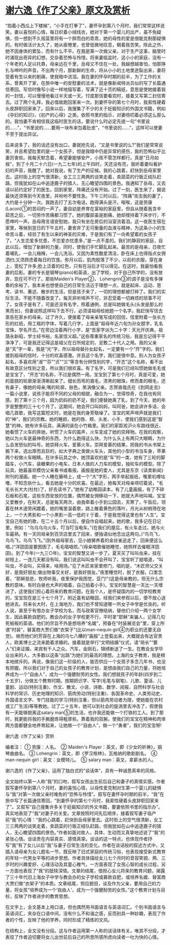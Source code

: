 # [谢六逸《作了父亲》原文及赏析](https://www.vrrw.net/wx/9066.html)

“抱着小西瓜上下楼梯”，“小手在打拳了”，妻怀孕到第八个月时，我们常常这样说笑。妻以喜悦的心情，每日织着小绒线衣，她对于第一个婴儿的出产，虽不免疑惧，但一想到不久摇篮里将有一个胖而白的乖乖，她的母性的爱是很能克制那疑惧的。有时做活计太久了，她从疲倦里，也曾低微地叹息，朝着我苦笑。除此之外，她不因身体的累坠，而有什么不平。在我是第一次做父亲，对于生产这事，脑里时时涌现出奇异的幻想，交杂着恐怖与怜惜。将来妻临盆时，这小小的家庭，没有一个年老的人足以托靠，母亲远在千里，岳母又不住在一处，我越想越害怕，怕那挣扎与呻吟的声音。不出两个月，那新鲜的生命，将从小小的土地里迸裂出来，妻将受着有生以来的剧痛，使我暗中流泪。我在妻的怀孕时期的前半，为了工作的关系，曾离开了家，在旅中唯一的安慰妻的法术，就是像新闻特派员似的写了长篇通信寄回。写信时像写小说一样地描写着，写满了近十页的稿纸，意思是使她接着我的一封信，可以慢慢地看过半天或一天。忖度那信要看完时，接着又写第二封信寄去。过了两个礼拜，我必借故跑回家来一次。到妻怀孕的第七个月时，我索性硬着头皮辞职回家来了。回来以后，我搜集了不少的关于妊娠知识的外国文书籍，例如《孕妇的知识》，《初产的心得》之类。依照书里的指示，对妻唠叨着必须这么那么的。我怕妻不肯相信我这临时医生的话，要说什么时必定先提一句“书里说的……”，“书里说的……要用一块布来包着肚皮”，“书里说的……”，这样可以使妻不至于提出异议。



后来说多了，我的话还没有出口，妻就抢先说，“又是书里说的么?”我们是常常说笑，并且希望肚里的是一个女孩子，但是我暗中仍是异常的感伤，我的恐怖似乎比妻厉害些。我每天默念着，希望妻能够安产，小孩不管怎样都行。真是“日月如梭”，到了十月二十六日(一九二七年)的上午四时，天还没有亮，我听着妻叫看护妇的声音，我醒了。她对我说，有了生产的征候。我的心跳着，赶快到岳母家里去。这时街上的空气很清新，女工三三两两的谈笑走着，卖蔬菜的行贩正结队赶路，但我犹如在山中追逐鹿子的猎人，无心瞻望四围的景色。我通知了岳母，又去请以前约定好了的医生。回到家里，阵痛还没有开始。过了一刻，医生来了，据说最快还须等到今天夜里，并吩咐不要性急。下午三时以后，“阵痛”攻击我的妻了，大约是十分钟一次。我跑去打了五次电话，跑得满头是汗。唉唉，这是劳康(Lacon)①的苦闷的一声了。妻自幼是养育在富裕的家庭里，但自从随着我含辛茹苦之后，一切劳作苦痛都习惯了。她的腹部虽是剧痛，她却撑持着下床步行，不愿呻吟一声。岳母用言语安慰她，我只有坐在房后的浴室流着泪。这一夜医生宿在家里，等候到翌日的下午五时，妻舍弃了无可衡量的血液与精神，为这条小小的生命苦斗着，经验了有生以来的神圣的灾难，于是我们有了一向希望着的女孩子了。“人生恋爱多忧患，不恋爱亦忧患多，”是一点不差的。我们的静寂的家庭，自此以后，增加了新鲜的力量，同时，使我们手忙脚乱起来。最苦的是母亲，日夜忙着哺乳，一会儿襁褓，一会儿洗浴。又因为素性酷爱清洁，卧在床上也得指点女佣洒扫;又须顾虑着每日的饮食。弥月以后，肌肉脱落了不少，以前的衣服，穿在身上，宽松了许多;脸上泛着的红色，只有在浴后才可以得见。在这时，我最怕看我妻的后影。妻的专长是钢琴(piano)和英语，出了学校，对于自己所学的，没有放弃，现在可不行了。那些Maiden's Player②， Lohengrin③的调子是没有多弹奏的余裕了。我本来也想使自己的日常生活近于理想一点，就是起床、运动、思考、读书、著述、散步的生活，但是孩子来了，一切的理想都被打碎了。我们的实际生活，不能不随着改变了。每天非听啼声不可，非忍受着一切麻烦的琐事不可了。女孩子是有了，可是还没有名字，照着通例，总是叫她做毛头(头发是那么的黑而长)，但妻说照这样叫下去不行，必须请祖母给她题一个名字。我赶快写信去禀告在家乡的母亲。过了许久，便接着了母亲亲笔写成的回信，信里附着一张长方形的红纸，用工楷的字体，写着几行字，上面是“祖母年近六旬为孙女题字，乳名宝珠，学名开志。”在旁边注着两行小字，是“吾家字派为二十字：天光开庆典，祖荫永新昭，学士经书裕，名家信义超。”这些尊重家名的传统习俗，我是忘记得干干净净了，可是我还记得这是祖父在日所规定的，足敷二十代人之用。我的父亲是“天”字一辈，我是“光”字，所以祖母替孙女起名，一定要有一个“开”字的。我们接到祖母的信时，十分的欢喜感激。并且这个名字，我们是很中意。别人为女孩子起名，多喜欢用“淑”“芬”“贞”“兰”等含有分辨性别的字，“开志”这个名称，看不出有故意区分性别之意，所以我们很欢喜。有了名字，可是我们已经叫惯她做毛毛或是宝宝了，“开志”的名称，不过是偶然一用。宝宝到了第七个月时，真是可爱，她的面貌的轮廓渐渐清晰起来了。细长而弯的眉毛，漆黑的眼珠，修而柔的眼毛，还有鼻子，像她的母亲;嘴的轮廓，肤色，笑涡像父亲。志贺直哉氏在《到网走去》一篇小说里，说孩子能将不同的父母的相貌，融合为一，觉得惊奇，在我也有同感。到了第十三个月，因为奶妈的奶不足，我们便替她离了乳，到了今天，她的年岁是整整的三十七个月了。这期间，她会开口叫妈妈，叫阿爸，她会讲许多话，会唱几首歌，我写这篇短文时，她是在我的身旁聒噪了。宝宝的笑声啼声就是我们的“神”，我们的宗教。她的睡颜，她的唇、颊、头发、小手，使我们感到这是“智慧”的神。她有许多玩具，满满的装在小竹箱里。我们的家距淞沪火车路线很近，她看惯了火车的奔驰，听惯了火车的笛声，火车变成了她的崇拜物。在我的观察，她以为火车是最神奇的东西，为什么跑得这么快，为什么头上有两只大眼睛，为什么会发怒似的叫号。她崇拜火车，爱慕火车。崇拜爱慕的结果，把我的书从书架上搬下来，选出厚而且巨的，如大字典之类做火车头，其他的小型的书当车身，苹果两个权做火车眼睛。在许多玩具之中，她顶喜欢的是“车”的一类，她有了三轮的脚踏车，小汽车，装糖果的小电车，日本人做的人力车的模型，独轮车的模型。除了玩具，她最喜欢模仿父亲看书或看报。画报是她的爱人，尤其是东京《读卖新闻》附刊的漫画。她一个人睡在藤椅上，成一个“大”字形，两手举起报纸，嘴里叽哩咕噜，不知念些什么，看去她是十分的欢喜。在最近，她每天对母亲唠叨着说，“毛毛长长大大(杜杜)了，好去读书了。”她有了幼稚园读本，有了儿童画报，有了不碎石板和石笔，这些东西安放的位置，偶然被女佣移动一下，她就大声地叫喊。宝宝又爱散步，在秋天，总是每天两次，由我牵着小手到公园去，天寒了，午饭后，领着在林木道旁闲踱着，她的嘴里温着歌，路上散着黄色的落叶，月光从树梢筛在地上，一个大黑影和一个小黑影一高一低的彳亍着，于是我觉得这里也有“人生”。宝宝自己有她的歌，在二十五个月以后，便自作自唱起来。她的歌，我多记在日记里。例如：“乌乌乌乌火车，叮当叮当电车。”(在我们的屋后，有火车走过。她与火车最熟。有一天同母亲到百货店里去了回来，便独语似地念出这两句。)“鸟鸟飞，鸟鸟飞，鸟鸟飞飞。”(到外祖母家去，见小娘舅养着的金丝雀逃走了，回来便这么唱。)“洋囝囝是要困困了，毛毛唱唱侬。”(母亲唱歌催她睡觉，她照样去催眠洋囝囝)。到了今年(一九三○年)，宝宝的智慧又进一步了。夏天买了叫叫虫来，挂在树枝上，一连几天都没有叫，我们说这叫叫虫不会开叫了。宝宝听了就唱道，“叫叫虫，不会叫，买得来，啥用场。”见了木匠来家里修门，唱的是，“木匠师父交关好，是我好朋友;做出物事交关好，是我好朋友。”夜里睡觉时，脱了衣服，口里念着，“耶稣慈悲，牧师听我，夜里保护我困觉，亚门!”(这是母亲教的，但无什么宗教的意味。有时白昼也大声的唱着，自己拍着小手)。宝宝的智慧是一天比一天增进了，这使我们担心着将来的教育问题。在我个人，是怀疑国内的一切学校教育的，宝宝现在是三十七个月了。附近虽有幼稚园，经我们来参观以后，便不放心送她进去。将来长大时，在上海地方，我们也不曾知道哪一所女子中学是优良的。听人说，甚至于有借办女子学校为名，而与政客官僚结纳，替他们介绍一两个女学生，因此募款自肥的。教会办的女子学校更不行，平时拿“耶稣”来骗人，记得几句死板板的英语。他们的宗旨不外是想培养“名媛”，预备在“时装展览会”里，穿上所谓“时装”，替富商大贾们做“衣架子”(比以man-nequin girl④为职业的还要无自觉)。继而他们的芳容在上海的乌七八糟的“画报”上登载出来，大概就会有达官贵人，欧美博士之流来跪着求婚的。接着就是举行“文明结婚”仪式，请“局长”“要人”们来证婚，来宾有千人之众。汽车，金刚石，锦绣断送了一生。在教会女学毕业出来的人，大多数以这条“出路”为她们的最高的理想。上海的女子教育，我是根本地摈斥的。再说，像我们这一阶级的人，能否供应一个女孩子多念几年书，也没有把握。所以我们对于自己的女孩子的教育计划，是想由我们自己的力量，将她培养成为一个“自由人”，成为一个强健耐劳的女性。我们想就孩子的年龄(四岁到二十五岁)，分做五个教育时期。按期把识字、写字(毛笔与钢笔)、儿歌、童话、儿童剧、运动(特别注重)、作文、散文、小说、诗歌、数学、阅报、自然科学与社会科学的常识、历史地理的知识、筋肉劳动(特别注重)、各国革命史、人类劳动史、外国语言文字、专门技能的学习(特别注重，但以筋肉劳动者为限，使她能在农村或工厂生活)等等教她。过了二十五年，她可以到社会的旋涡里去冲击了，假使我有一天能够脱离这salary man⑤的生活，也许我还能做一个打铁的工人。到了那时，我更能将我的手腕磨炼得粗厚些。靠着我的双腕，使我们的宝宝在精神和肉体两方面都健全地养育起来，让她做一个“自由人”，做一个“勇者”，我们的宝宝呀!

谢六逸《作了父亲》赏析

编者注： ① 劳康：人名。　② Maiden's Player：英文，即《少女的祈祷》，钢琴曲曲名。 ③ Lohengrin：英文，即《罗汉格林》，瓦格纳的歌剧剧名。　④ man-nequin girl：英文：女模特儿。　⑤ salary man：英文，拿薪水的人。

谢六逸的《作了父亲》，运用了独白式的“谈话体”，具有一种诚恳真率的风格。

全文始终以第一人称“我”的口吻，叙写女孩出生前后自己和妻子的真情实感。作者叙写妻怀孕到第八个月时，妻的喜悦心情，以母性爱克制对生第一个婴儿的疑惧与“我”对第一次做父亲时难免的“恐怖与怜惜”。叙写在妻怀孕时期的前半，“我”在旅中写了长篇通信寄回，“到妻怀孕的第七个月时，我索性硬着头皮辞职回家来了”。又叙写“自己搜集许多关于妊娠知识的外文书籍，要妻依照书里的指示办”。真实地表现了“我”对妻子的关爱。文章按照时间先后顺序，接着叙写妻子临产前“我”的心情：“我的心跳着，赶快到岳母家里去。这时街上的空气很清新，女工三三两两的谈笑走着，卖蔬菜的行贩正结队赶路，但我犹如在山中追逐鹿子的猎人，无心瞻望四围的景色。”作者如面对故人，具体、生动而又真挚地述说了“我”的紧张心情。谈话贵在内容真实、感情真挚。谈话的这一特点，也体现作者抒写“我”有了女儿以后“我”与妻子日常生活的变化。作者在谈话般的叙述方式中，又插入请母亲为女儿题名一节，既反映了旧式家庭的传统习俗，也表现接受新式教育的年轻一代男女平等的进步思想。作者具体描绘女儿七个月时的音容笑貌、两、三岁时的兴趣爱好、心理活动及其童心稚气，一方面表现了女孩心智的成长过程，另一方面也表现了“我”的舐犊深情。文章的结尾，借担心女儿将来的教育问题，揭露了三十年代旧上海女子中学与教会办的女子学校或募款自肥，或培养名媛、替富商大贾们做“衣架子”的本质。文章结尾，照应题目，谈及作为父亲，要用自己的力量，将女孩“培养成为一个‘自由人’，成为一个强健耐劳的女性。”这个教育计划与目标，反映了作者进步的教育思想。

在文字上，全文基本上用口语，但也偶然用书面语言与英语词汇。个别书面语言与英语词汇，夹杂在口语中间，没有什么不和谐之感，反而别具一种妙趣，表现了作者的个性，反映了他的学养，同时形成了精炼的文风。

在结构上，全文没有分段。这与作者运用第一人称的谈话体有关。唯其不分段，才表现了作者迫切要将女儿出世前后自己的所思所感所虑向读者一吐为快的心情。

